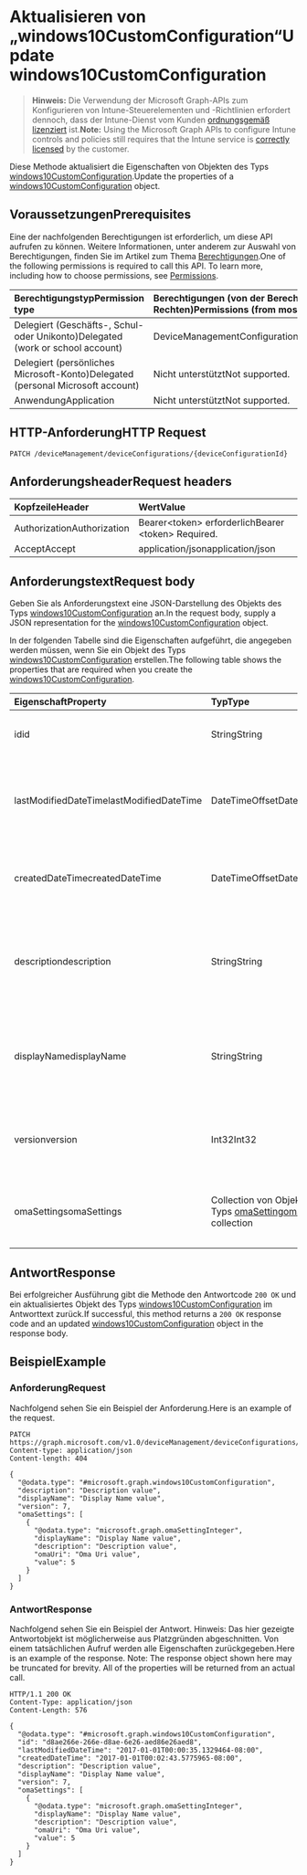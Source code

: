 # <a name="update-windows10customconfiguration"></a><span data-ttu-id="2efd3-101">Aktualisieren von „windows10CustomConfiguration“</span><span class="sxs-lookup"><span data-stu-id="2efd3-101">Update windows10CustomConfiguration</span></span>

> <span data-ttu-id="2efd3-102">**Hinweis:** Die Verwendung der Microsoft Graph-APIs zum Konfigurieren von Intune-Steuerelementen und -Richtlinien erfordert dennoch, dass der Intune-Dienst vom Kunden [ordnungsgemäß lizenziert](https://go.microsoft.com/fwlink/?linkid=839381) ist.</span><span class="sxs-lookup"><span data-stu-id="2efd3-102">**Note:** Using the Microsoft Graph APIs to configure Intune controls and policies still requires that the Intune service is [correctly licensed](https://go.microsoft.com/fwlink/?linkid=839381) by the customer.</span></span>

<span data-ttu-id="2efd3-103">Diese Methode aktualisiert die Eigenschaften von Objekten des Typs [windows10CustomConfiguration](../resources/intune_deviceconfig_windows10customconfiguration.md).</span><span class="sxs-lookup"><span data-stu-id="2efd3-103">Update the properties of a [windows10CustomConfiguration](../resources/intune_deviceconfig_windows10customconfiguration.md) object.</span></span>
## <a name="prerequisites"></a><span data-ttu-id="2efd3-104">Voraussetzungen</span><span class="sxs-lookup"><span data-stu-id="2efd3-104">Prerequisites</span></span>
<span data-ttu-id="2efd3-p101">Eine der nachfolgenden Berechtigungen ist erforderlich, um diese API aufrufen zu können. Weitere Informationen, unter anderem zur Auswahl von Berechtigungen, finden Sie im Artikel zum Thema [Berechtigungen](../../../concepts/permissions_reference.md).</span><span class="sxs-lookup"><span data-stu-id="2efd3-p101">One of the following permissions is required to call this API. To learn more, including how to choose permissions, see [Permissions](../../../concepts/permissions_reference.md).</span></span>

|<span data-ttu-id="2efd3-107">Berechtigungstyp</span><span class="sxs-lookup"><span data-stu-id="2efd3-107">Permission type</span></span>|<span data-ttu-id="2efd3-108">Berechtigungen (von der Berechtigung mit den meisten Rechten zu der mit den wenigsten Rechten)</span><span class="sxs-lookup"><span data-stu-id="2efd3-108">Permissions (from most to least privileged)</span></span>|
|:---|:---|
|<span data-ttu-id="2efd3-109">Delegiert (Geschäfts-, Schul- oder Unikonto)</span><span class="sxs-lookup"><span data-stu-id="2efd3-109">Delegated (work or school account)</span></span>|<span data-ttu-id="2efd3-110">DeviceManagementConfiguration.ReadWrite.All</span><span class="sxs-lookup"><span data-stu-id="2efd3-110">DeviceManagementConfiguration.ReadWrite.All</span></span>|
|<span data-ttu-id="2efd3-111">Delegiert (persönliches Microsoft-Konto)</span><span class="sxs-lookup"><span data-stu-id="2efd3-111">Delegated (personal Microsoft account)</span></span>|<span data-ttu-id="2efd3-112">Nicht unterstützt</span><span class="sxs-lookup"><span data-stu-id="2efd3-112">Not supported.</span></span>|
|<span data-ttu-id="2efd3-113">Anwendung</span><span class="sxs-lookup"><span data-stu-id="2efd3-113">Application</span></span>|<span data-ttu-id="2efd3-114">Nicht unterstützt</span><span class="sxs-lookup"><span data-stu-id="2efd3-114">Not supported.</span></span>|

## <a name="http-request"></a><span data-ttu-id="2efd3-115">HTTP-Anforderung</span><span class="sxs-lookup"><span data-stu-id="2efd3-115">HTTP Request</span></span>
<!-- {
  "blockType": "ignored"
}
-->
``` http
PATCH /deviceManagement/deviceConfigurations/{deviceConfigurationId}
```

## <a name="request-headers"></a><span data-ttu-id="2efd3-116">Anforderungsheader</span><span class="sxs-lookup"><span data-stu-id="2efd3-116">Request headers</span></span>
|<span data-ttu-id="2efd3-117">Kopfzeile</span><span class="sxs-lookup"><span data-stu-id="2efd3-117">Header</span></span>|<span data-ttu-id="2efd3-118">Wert</span><span class="sxs-lookup"><span data-stu-id="2efd3-118">Value</span></span>|
|:---|:---|
|<span data-ttu-id="2efd3-119">Authorization</span><span class="sxs-lookup"><span data-stu-id="2efd3-119">Authorization</span></span>|<span data-ttu-id="2efd3-120">Bearer&lt;token&gt; erforderlich</span><span class="sxs-lookup"><span data-stu-id="2efd3-120">Bearer &lt;token&gt; Required.</span></span>|
|<span data-ttu-id="2efd3-121">Accept</span><span class="sxs-lookup"><span data-stu-id="2efd3-121">Accept</span></span>|<span data-ttu-id="2efd3-122">application/json</span><span class="sxs-lookup"><span data-stu-id="2efd3-122">application/json</span></span>|

## <a name="request-body"></a><span data-ttu-id="2efd3-123">Anforderungstext</span><span class="sxs-lookup"><span data-stu-id="2efd3-123">Request body</span></span>
<span data-ttu-id="2efd3-124">Geben Sie als Anforderungstext eine JSON-Darstellung des Objekts des Typs [windows10CustomConfiguration](../resources/intune_deviceconfig_windows10customconfiguration.md) an.</span><span class="sxs-lookup"><span data-stu-id="2efd3-124">In the request body, supply a JSON representation for the [windows10CustomConfiguration](../resources/intune_deviceconfig_windows10customconfiguration.md) object.</span></span>

<span data-ttu-id="2efd3-125">In der folgenden Tabelle sind die Eigenschaften aufgeführt, die angegeben werden müssen, wenn Sie ein Objekt des Typs [windows10CustomConfiguration](../resources/intune_deviceconfig_windows10customconfiguration.md) erstellen.</span><span class="sxs-lookup"><span data-stu-id="2efd3-125">The following table shows the properties that are required when you create the [windows10CustomConfiguration](../resources/intune_deviceconfig_windows10customconfiguration.md).</span></span>

|<span data-ttu-id="2efd3-126">Eigenschaft</span><span class="sxs-lookup"><span data-stu-id="2efd3-126">Property</span></span>|<span data-ttu-id="2efd3-127">Typ</span><span class="sxs-lookup"><span data-stu-id="2efd3-127">Type</span></span>|<span data-ttu-id="2efd3-128">Beschreibung</span><span class="sxs-lookup"><span data-stu-id="2efd3-128">Description</span></span>|
|:---|:---|:---|
|<span data-ttu-id="2efd3-129">id</span><span class="sxs-lookup"><span data-stu-id="2efd3-129">id</span></span>|<span data-ttu-id="2efd3-130">String</span><span class="sxs-lookup"><span data-stu-id="2efd3-130">String</span></span>|<span data-ttu-id="2efd3-131">Schlüssel der Entität.</span><span class="sxs-lookup"><span data-stu-id="2efd3-131">Key of the entity.</span></span> <span data-ttu-id="2efd3-132">Geerbt von [deviceConfiguration](../resources/intune_deviceconfig_deviceconfiguration.md).</span><span class="sxs-lookup"><span data-stu-id="2efd3-132">Inherited from [deviceConfiguration](../resources/intune_deviceconfig_deviceconfiguration.md)</span></span>|
|<span data-ttu-id="2efd3-133">lastModifiedDateTime</span><span class="sxs-lookup"><span data-stu-id="2efd3-133">lastModifiedDateTime</span></span>|<span data-ttu-id="2efd3-134">DateTimeOffset</span><span class="sxs-lookup"><span data-stu-id="2efd3-134">DateTimeOffset</span></span>|<span data-ttu-id="2efd3-135">Datum und Uhrzeit der letzten Änderung des Objekts.</span><span class="sxs-lookup"><span data-stu-id="2efd3-135">DateTime the object was last modified.</span></span> <span data-ttu-id="2efd3-136">Geerbt von [deviceConfiguration](../resources/intune_deviceconfig_deviceconfiguration.md).</span><span class="sxs-lookup"><span data-stu-id="2efd3-136">Inherited from [deviceConfiguration](../resources/intune_deviceconfig_deviceconfiguration.md)</span></span>|
|<span data-ttu-id="2efd3-137">createdDateTime</span><span class="sxs-lookup"><span data-stu-id="2efd3-137">createdDateTime</span></span>|<span data-ttu-id="2efd3-138">DateTimeOffset</span><span class="sxs-lookup"><span data-stu-id="2efd3-138">DateTimeOffset</span></span>|<span data-ttu-id="2efd3-139">Datum und Uhrzeit der Erstellung des Objekts.</span><span class="sxs-lookup"><span data-stu-id="2efd3-139">DateTime the object was created.</span></span> <span data-ttu-id="2efd3-140">Geerbt von [deviceConfiguration](../resources/intune_deviceconfig_deviceconfiguration.md).</span><span class="sxs-lookup"><span data-stu-id="2efd3-140">Inherited from [deviceConfiguration](../resources/intune_deviceconfig_deviceconfiguration.md)</span></span>|
|<span data-ttu-id="2efd3-141">description</span><span class="sxs-lookup"><span data-stu-id="2efd3-141">description</span></span>|<span data-ttu-id="2efd3-142">String</span><span class="sxs-lookup"><span data-stu-id="2efd3-142">String</span></span>|<span data-ttu-id="2efd3-143">Beschreibung der Gerätekonfiguration (vom Administrator festgelegt).</span><span class="sxs-lookup"><span data-stu-id="2efd3-143">Admin provided description of the Device Configuration.</span></span> <span data-ttu-id="2efd3-144">Geerbt von [deviceConfiguration](../resources/intune_deviceconfig_deviceconfiguration.md).</span><span class="sxs-lookup"><span data-stu-id="2efd3-144">Inherited from [deviceConfiguration](../resources/intune_deviceconfig_deviceconfiguration.md)</span></span>|
|<span data-ttu-id="2efd3-145">displayName</span><span class="sxs-lookup"><span data-stu-id="2efd3-145">displayName</span></span>|<span data-ttu-id="2efd3-146">String</span><span class="sxs-lookup"><span data-stu-id="2efd3-146">String</span></span>|<span data-ttu-id="2efd3-147">Name der Gerätekonfiguration (vom Administrator festgelegt).</span><span class="sxs-lookup"><span data-stu-id="2efd3-147">Admin provided name of the device configuration.</span></span> <span data-ttu-id="2efd3-148">Geerbt von [deviceConfiguration](../resources/intune_deviceconfig_deviceconfiguration.md).</span><span class="sxs-lookup"><span data-stu-id="2efd3-148">Inherited from [deviceConfiguration](../resources/intune_deviceconfig_deviceconfiguration.md)</span></span>|
|<span data-ttu-id="2efd3-149">version</span><span class="sxs-lookup"><span data-stu-id="2efd3-149">version</span></span>|<span data-ttu-id="2efd3-150">Int32</span><span class="sxs-lookup"><span data-stu-id="2efd3-150">Int32</span></span>|<span data-ttu-id="2efd3-151">Version der Gerätekonfiguration.</span><span class="sxs-lookup"><span data-stu-id="2efd3-151">Version of the device configuration.</span></span> <span data-ttu-id="2efd3-152">Geerbt von [deviceConfiguration](../resources/intune_deviceconfig_deviceconfiguration.md).</span><span class="sxs-lookup"><span data-stu-id="2efd3-152">Inherited from [deviceConfiguration](../resources/intune_deviceconfig_deviceconfiguration.md)</span></span>|
|<span data-ttu-id="2efd3-153">omaSettings</span><span class="sxs-lookup"><span data-stu-id="2efd3-153">omaSettings</span></span>|<span data-ttu-id="2efd3-154">Collection von Objekten des Typs [omaSetting](../resources/intune_deviceconfig_omasetting.md)</span><span class="sxs-lookup"><span data-stu-id="2efd3-154">[omaSetting](../resources/intune_deviceconfig_omasetting.md) collection</span></span>|<span data-ttu-id="2efd3-155">OMA-Einstellungen.</span><span class="sxs-lookup"><span data-stu-id="2efd3-155">OMA settings.</span></span> <span data-ttu-id="2efd3-156">Diese Collection darf maximal 1.000 Elemente enthalten.</span><span class="sxs-lookup"><span data-stu-id="2efd3-156">This collection can contain a maximum of 1000 elements.</span></span>|



## <a name="response"></a><span data-ttu-id="2efd3-157">Antwort</span><span class="sxs-lookup"><span data-stu-id="2efd3-157">Response</span></span>
<span data-ttu-id="2efd3-158">Bei erfolgreicher Ausführung gibt die Methode den Antwortcode `200 OK` und ein aktualisiertes Objekt des Typs [windows10CustomConfiguration](../resources/intune_deviceconfig_windows10customconfiguration.md) im Antworttext zurück.</span><span class="sxs-lookup"><span data-stu-id="2efd3-158">If successful, this method returns a `200 OK` response code and an updated [windows10CustomConfiguration](../resources/intune_deviceconfig_windows10customconfiguration.md) object in the response body.</span></span>

## <a name="example"></a><span data-ttu-id="2efd3-159">Beispiel</span><span class="sxs-lookup"><span data-stu-id="2efd3-159">Example</span></span>
### <a name="request"></a><span data-ttu-id="2efd3-160">Anforderung</span><span class="sxs-lookup"><span data-stu-id="2efd3-160">Request</span></span>
<span data-ttu-id="2efd3-161">Nachfolgend sehen Sie ein Beispiel der Anforderung.</span><span class="sxs-lookup"><span data-stu-id="2efd3-161">Here is an example of the request.</span></span>
``` http
PATCH https://graph.microsoft.com/v1.0/deviceManagement/deviceConfigurations/{deviceConfigurationId}
Content-type: application/json
Content-length: 404

{
  "@odata.type": "#microsoft.graph.windows10CustomConfiguration",
  "description": "Description value",
  "displayName": "Display Name value",
  "version": 7,
  "omaSettings": [
    {
      "@odata.type": "microsoft.graph.omaSettingInteger",
      "displayName": "Display Name value",
      "description": "Description value",
      "omaUri": "Oma Uri value",
      "value": 5
    }
  ]
}
```

### <a name="response"></a><span data-ttu-id="2efd3-162">Antwort</span><span class="sxs-lookup"><span data-stu-id="2efd3-162">Response</span></span>
<span data-ttu-id="2efd3-p109">Nachfolgend sehen Sie ein Beispiel der Antwort. Hinweis: Das hier gezeigte Antwortobjekt ist möglicherweise aus Platzgründen abgeschnitten. Von einem tatsächlichen Aufruf werden alle Eigenschaften zurückgegeben.</span><span class="sxs-lookup"><span data-stu-id="2efd3-p109">Here is an example of the response. Note: The response object shown here may be truncated for brevity. All of the properties will be returned from an actual call.</span></span>
``` http
HTTP/1.1 200 OK
Content-Type: application/json
Content-Length: 576

{
  "@odata.type": "#microsoft.graph.windows10CustomConfiguration",
  "id": "d8ae266e-266e-d8ae-6e26-aed86e26aed8",
  "lastModifiedDateTime": "2017-01-01T00:00:35.1329464-08:00",
  "createdDateTime": "2017-01-01T00:02:43.5775965-08:00",
  "description": "Description value",
  "displayName": "Display Name value",
  "version": 7,
  "omaSettings": [
    {
      "@odata.type": "microsoft.graph.omaSettingInteger",
      "displayName": "Display Name value",
      "description": "Description value",
      "omaUri": "Oma Uri value",
      "value": 5
    }
  ]
}
```




